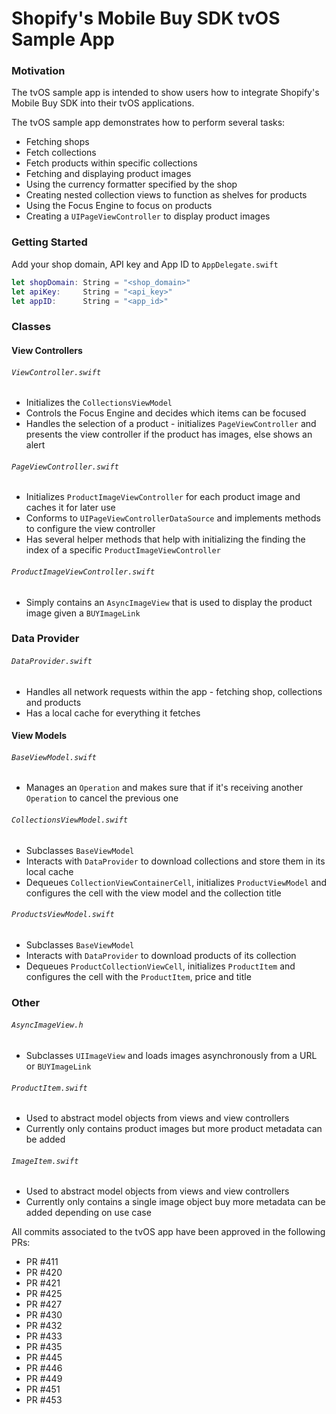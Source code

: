 # Shopify's Mobile Buy SDK tvOS Sample App

### Motivation
The tvOS sample app is intended to show users how to integrate Shopify's Mobile Buy SDK into their tvOS applications.

The tvOS sample app demonstrates how to perform several tasks:
- Fetching shops
- Fetch collections
- Fetch products within specific collections
- Fetching and displaying product images
- Using the currency formatter specified by the shop
- Creating nested collection views to function as shelves for products 
- Using the Focus Engine to focus on products
- Creating a `UIPageViewController` to display product images 

### Getting Started 
Add your shop domain, API key and App ID to `AppDelegate.swift`

```swift
let shopDomain: String = "<shop_domain>"
let apiKey:     String = "<api_key>"
let appID:      String = "<app_id>" 
```


### Classes
#### View Controllers

###### `ViewController.swift`
* Initializes the `CollectionsViewModel`
* Controls the Focus Engine and decides which items can be focused
* Handles the selection of a product - initializes `PageViewController` and presents the view controller if the product has images, else shows an alert

###### `PageViewController.swift`
* Initializes `ProductImageViewController` for each product image and caches it for later use
* Conforms to `UIPageViewControllerDataSource` and implements methods to configure the view controller
* Has several helper methods that help with initializing the finding the index of a specific  `ProductImageViewController`

###### `ProductImageViewController.swift`
* Simply contains an `AsyncImageView` that is used to display the product image given a `BUYImageLink`


### Data Provider

###### `DataProvider.swift`
* Handles all network requests within the app - fetching shop, collections and products
* Has a local cache for everything it fetches


#### View Models

###### `BaseViewModel.swift`
* Manages an `Operation` and makes sure that if it's receiving another `Operation` to cancel the previous one

###### `CollectionsViewModel.swift`
* Subclasses `BaseViewModel`
* Interacts with `DataProvider` to download collections and store them in its local cache
* Dequeues `CollectionViewContainerCell`, initializes `ProductViewModel` and configures the cell with the view model and the collection title

###### `ProductsViewModel.swift`
* Subclasses `BaseViewModel`
* Interacts with `DataProvider` to download products of its collection
* Dequeues `ProductCollectionViewCell`, initializes `ProductItem` and configures the cell with the `ProductItem`, price and title


### Other

###### `AsyncImageView.h`
* Subclasses `UIImageView` and loads images asynchronously from a URL or `BUYImageLink`

###### `ProductItem.swift`
* Used to abstract model objects from views and view controllers
* Currently only contains product images but more product metadata can be added

###### `ImageItem.swift`
* Used to abstract model objects from views and view controllers
* Currently only contains a single image object buy more metadata can be added depending on use case 

All commits associated to the tvOS app have been approved in the following PRs:
- PR #411 
- PR #420 
- PR #421 
- PR #425 
- PR #427 
- PR #430 
- PR #432 
- PR #433 
- PR #435 
- PR #445 
- PR #446 
- PR #449
- PR #451
- PR #453
